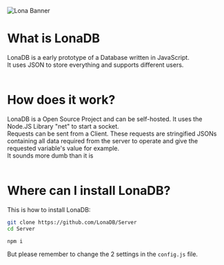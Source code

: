 ![Lona Banner](https://github.com/LonaDB/.github/blob/main/profile/text_logo_lonadb.png?raw=true)
# What is LonaDB
LonaDB is a early prototype of a Database written in JavaScript. <br>
It uses JSON to store everything and supports different users.
<br>
<br>
# How does it work?
LonaDB is a Open Source Project and can be self-hosted. It uses the Node.JS Library "net" to start a socket. <br>
Requests can be sent from a Client. These requests are stringified JSONs containing all data required from the server to operate and give the requested variable's value for example. <br>
It sounds more dumb than it is
<br>
<br>
# Where can I install LonaDB?
This is how to install LonaDB:
```bash
git clone https://github.com/LonaDB/Server
cd Server

npm i
```
But please remember to change the 2 settings in the ``config.js`` file.
